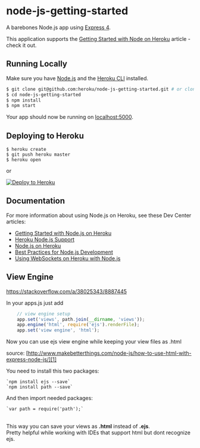 # node-js-getting-started

A barebones Node.js app using [Express 4](http://expressjs.com/).

This application supports the [Getting Started with Node on Heroku](https://devcenter.heroku.com/articles/getting-started-with-nodejs) article - check it out.

## Running Locally

Make sure you have [Node.js](http://nodejs.org/) and the [Heroku CLI](https://cli.heroku.com/) installed.

```sh
$ git clone git@github.com:heroku/node-js-getting-started.git # or clone your own fork
$ cd node-js-getting-started
$ npm install
$ npm start
```

Your app should now be running on [localhost:5000](http://localhost:5000/).

## Deploying to Heroku

```
$ heroku create
$ git push heroku master
$ heroku open
```
or

[![Deploy to Heroku](https://www.herokucdn.com/deploy/button.png)](https://heroku.com/deploy)

## Documentation

For more information about using Node.js on Heroku, see these Dev Center articles:

- [Getting Started with Node.js on Heroku](https://devcenter.heroku.com/articles/getting-started-with-nodejs)
- [Heroku Node.js Support](https://devcenter.heroku.com/articles/nodejs-support)
- [Node.js on Heroku](https://devcenter.heroku.com/categories/nodejs)
- [Best Practices for Node.js Development](https://devcenter.heroku.com/articles/node-best-practices)
- [Using WebSockets on Heroku with Node.js](https://devcenter.heroku.com/articles/node-websockets)


## View Engine

https://stackoverflow.com/a/38025343/8887445

In your apps.js just add

```js
    // view engine setup
    app.set('views', path.join(__dirname, 'views'));
    app.engine('html', require('ejs').renderFile);
    app.set('view engine', 'html');
```

Now you can use ejs view engine while keeping your view files as .html

source: [http://www.makebetterthings.com/node-js/how-to-use-html-with-express-node-js/][1]


  [1]: http://www.makebetterthings.com/node-js/how-to-use-html-with-express-node-js/

You need to install this two packages:

    `npm install ejs --save`
    `npm install path --save`

And then import needed packages:

    `var path = require('path');`


<br/>This way you can save your views as **.html** instead of **.ejs**. 
<br/>Pretty helpful while working with IDEs that support html but dont recognize ejs.

